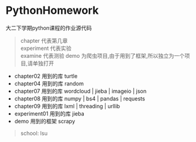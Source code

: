 # PythonHomework
大二下学期python课程的作业源代码
>chapter 代表第几章\
>experiment 代表实验  
>examine 代表测验
>demo 为爬虫项目,由于用到了框架,所以独立为一个项目,请单独打开


- chapter02 用到的库 turtle
- chapter04 用到的库 random
- chapter07 用到的库 wordcloud | jieba | imageio | json
- chapter08 用到的库 numpy | bs4 | pandas | requests
- chapter09 用到的库 lxml | threading | urllib
- experiment01 用到的库 jieba 
- demo 用到的框架 scrapy


> school: lsu